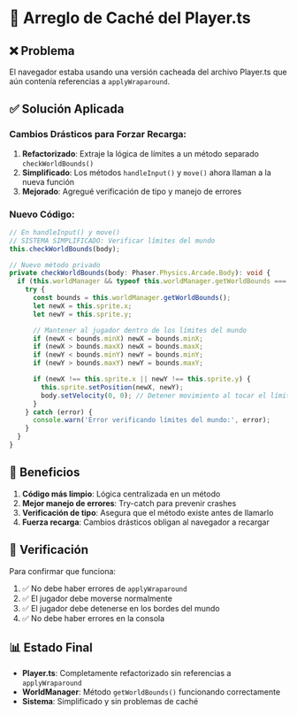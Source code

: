 # 🔧 Arreglo de Caché del Player.ts

## ❌ Problema
El navegador estaba usando una versión cacheada del archivo Player.ts que aún contenía referencias a `applyWraparound`.

## ✅ Solución Aplicada

### **Cambios Drásticos para Forzar Recarga:**

1. **Refactorizado**: Extraje la lógica de límites a un método separado `checkWorldBounds()`
2. **Simplificado**: Los métodos `handleInput()` y `move()` ahora llaman a la nueva función
3. **Mejorado**: Agregué verificación de tipo y manejo de errores

### **Nuevo Código:**

```typescript
// En handleInput() y move()
// SISTEMA SIMPLIFICADO: Verificar límites del mundo
this.checkWorldBounds(body);

// Nuevo método privado
private checkWorldBounds(body: Phaser.Physics.Arcade.Body): void {
  if (this.worldManager && typeof this.worldManager.getWorldBounds === 'function') {
    try {
      const bounds = this.worldManager.getWorldBounds();
      let newX = this.sprite.x;
      let newY = this.sprite.y;

      // Mantener al jugador dentro de los límites del mundo
      if (newX < bounds.minX) newX = bounds.minX;
      if (newX > bounds.maxX) newX = bounds.maxX;
      if (newY < bounds.minY) newY = bounds.minY;
      if (newY > bounds.maxY) newY = bounds.maxY;

      if (newX !== this.sprite.x || newY !== this.sprite.y) {
        this.sprite.setPosition(newX, newY);
        body.setVelocity(0, 0); // Detener movimiento al tocar el límite
      }
    } catch (error) {
      console.warn('Error verificando límites del mundo:', error);
    }
  }
}
```

## 🎯 Beneficios

1. **Código más limpio**: Lógica centralizada en un método
2. **Mejor manejo de errores**: Try-catch para prevenir crashes
3. **Verificación de tipo**: Asegura que el método existe antes de llamarlo
4. **Fuerza recarga**: Cambios drásticos obligan al navegador a recargar

## 🔄 Verificación

Para confirmar que funciona:
1. ✅ No debe haber errores de `applyWraparound`
2. ✅ El jugador debe moverse normalmente
3. ✅ El jugador debe detenerse en los bordes del mundo
4. ✅ No debe haber errores en la consola

## 📊 Estado Final

- **Player.ts**: Completamente refactorizado sin referencias a `applyWraparound`
- **WorldManager**: Método `getWorldBounds()` funcionando correctamente
- **Sistema**: Simplificado y sin problemas de caché